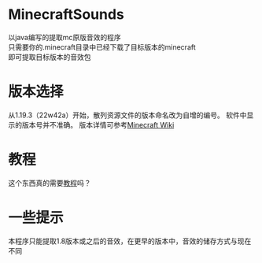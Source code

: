 # MinecraftSounds
以java编写的提取mc原版音效的程序  
只需要你的.minecraft目录中已经下载了目标版本的minecraft  
即可提取目标版本的音效包
# 版本选择
从1.19.3（22w42a）开始，散列资源文件的版本命名改为自增的编号。 软件中显示的版本号并不准确。 
版本详情可参考[Minecraft Wiki](https://zh.minecraft.wiki/w/%E6%95%A3%E5%88%97%E8%B5%84%E6%BA%90%E6%96%87%E4%BB%B6)
# 教程
这个东西真的需要[教程](https://www.bilibili.com/video/BV1nY4y1c76h/)吗？
# 一些提示
本程序只能提取1.8版本或之后的音效，在更早的版本中，音效的储存方式与现在不同

